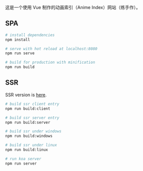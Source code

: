 
这是一个使用 Vue 制作的动画索引（Anime Index）网站（练手作）。  

## SPA

``` bash
# install dependencies
npm install

# serve with hot reload at localhost:8080
npm run serve

# build for production with minification
npm run build
```
## SSR
SSR version is [here](https://github.com/nekolr/anime-index/tree/ssr).  

```bash
# build ssr client entry
npm run build:client

# build ssr server entry
npm run build:server

# build ssr under windows
npm run build:windows

# build ssr under linux
npm run build:linux

# run koa server
npm run server
```
